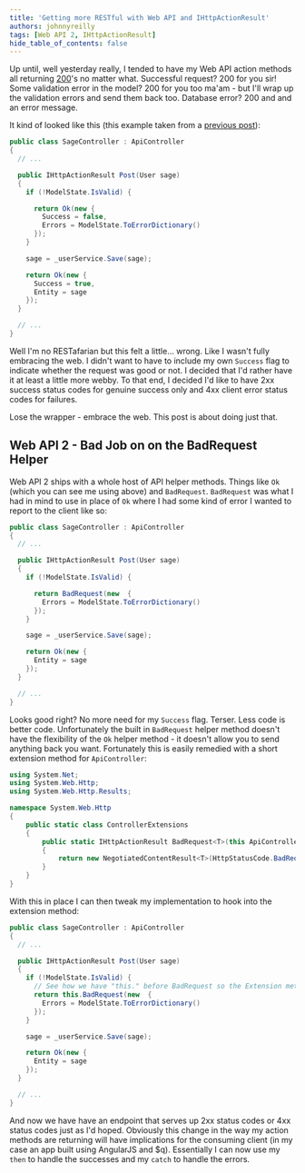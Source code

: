 ```yaml
---
title: 'Getting more RESTful with Web API and IHttpActionResult'
authors: johnnyreilly
tags: [Web API 2, IHttpActionResult]
hide_table_of_contents: false
---
```


Up until, well yesterday really, I tended to have my Web API action methods all returning [200](http://en.wikipedia.org/wiki/HTTP_200#2xx_Success)'s no matter what. Successful request? 200 for you sir! Some validation error in the model? 200 for you too ma'am - but I'll wrap up the validation errors and send them back too. Database error? 200 and and an error message.

<!--truncate-->

It kind of looked like this (this example taken from a [previous post](../2014-08-01-angularjs-meet-aspnet-server-validation/index.md)):

```cs
public class SageController : ApiController
{
  // ...

  public IHttpActionResult Post(User sage)
  {
    if (!ModelState.IsValid) {

      return Ok(new {
        Success = false,
        Errors = ModelState.ToErrorDictionary()
      });
    }

    sage = _userService.Save(sage);

    return Ok(new {
      Success = true,
      Entity = sage
    });
  }

  // ...
}
```

Well I'm no RESTafarian but this felt a little... wrong. Like I wasn't fully embracing the web. I didn't want to have to include my own `Success` flag to indicate whether the request was good or not. I decided that I'd rather have it at least a little more webby. To that end, I decided I'd like to have 2xx success status codes for genuine success only and 4xx client error status codes for failures.

Lose the wrapper - embrace the web. This post is about doing just that.

## Web API 2 - Bad Job on on the BadRequest Helper

Web API 2 ships with a whole host of API helper methods. Things like `Ok` (which you can see me using above) and `BadRequest`. `BadRequest` was what I had in mind to use in place of `Ok` where I had some kind of error I wanted to report to the client like so:

```cs
public class SageController : ApiController
{
  // ...

  public IHttpActionResult Post(User sage)
  {
    if (!ModelState.IsValid) {

      return BadRequest(new  {
        Errors = ModelState.ToErrorDictionary()
      });
    }

    sage = _userService.Save(sage);

    return Ok(new {
      Entity = sage
    });
  }

  // ...
}
```

Looks good right? No more need for my `Success` flag. Terser. Less code is better code. Unfortunately the built in `BadRequest` helper method doesn't have the flexibility of the `Ok` helper method - it doesn't allow you to send anything back you want. Fortunately this is easily remedied with a short extension method for `ApiController`:

```cs
using System.Net;
using System.Web.Http;
using System.Web.Http.Results;

namespace System.Web.Http
{
    public static class ControllerExtensions
    {
        public static IHttpActionResult BadRequest<T>(this ApiController controller, T obj)
        {
            return new NegotiatedContentResult<T>(HttpStatusCode.BadRequest, obj, controller);
        }
    }
}
```

With this in place I can then tweak my implementation to hook into the extension method:

```cs
public class SageController : ApiController
{
  // ...

  public IHttpActionResult Post(User sage)
  {
    if (!ModelState.IsValid) {
      // See how we have "this." before BadRequest so the Extension method is invoked
      return this.BadRequest(new  {
        Errors = ModelState.ToErrorDictionary()
      });
    }

    sage = _userService.Save(sage);

    return Ok(new {
      Entity = sage
    });
  }

  // ...
}
```

And now we have have an endpoint that serves up 2xx status codes or 4xx status codes just as I'd hoped. Obviously this change in the way my action methods are returning will have implications for the consuming client (in my case an app built using AngularJS and $q). Essentially I can now use my `then` to handle the successes and my `catch` to handle the errors.
